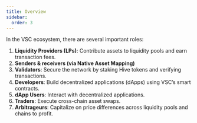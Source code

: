 ```yaml
---
title: Overview
sidebar:
  order: 3
---
```



In the VSC ecosystem, there are several important roles:

1. **Liquidity Providers (LPs)**: Contribute assets to liquidity pools and earn transaction fees.
2. **Senders & receivers (via Native Asset Mapping)**
3. **Validators**: Secure the network by staking Hive tokens and verifying transactions.
4. **Developers**: Build decentralized applications (dApps) using VSC’s smart contracts.
5. **dApp Users**: Interact with decentralized applications.
6. **Traders**: Execute cross-chain asset swaps.
7. **Arbitrageurs**: Capitalize on price differences across liquidity pools and chains to profit.

